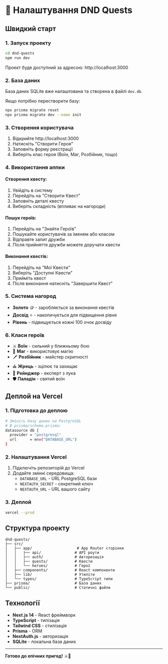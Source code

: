 # 🚀 Налаштування DND Quests

## Швидкий старт

### 1. Запуск проекту
```bash
cd dnd-quests
npm run dev
```

Проект буде доступний за адресою: http://localhost:3000

### 2. База даних
База даних SQLite вже налаштована та створена в файлі `dev.db`.

Якщо потрібно перестворити базу:
```bash
npx prisma migrate reset
npx prisma migrate dev --name init
```

### 3. Створення користувача
1. Відкрийте http://localhost:3000
2. Натисніть "Створити Героя"
3. Заповніть форму реєстрації
4. Виберіть клас героя (Воїн, Маг, Розбійник, тощо)

### 4. Використання аппки

#### Створення квесту:
1. Увійдіть в систему
2. Перейдіть на "Створити Квест"
3. Заповніть деталі квесту
4. Виберіть складність (впливає на нагороди)

#### Пошук героїв:
1. Перейдіть на "Знайти Героїв"
2. Пошукайте користувачів за іменем або класом
3. Відправте запит дружби
4. Після прийняття дружби можете доручати квести

#### Виконання квестів:
1. Перейдіть на "Мої Квести"
2. Виберіть "Доступні Квести"
3. Прийміть квест
4. Після виконання натисніть "Завершити Квест"

### 5. Система нагород
- **Золото** 🪙 - заробляється за виконання квестів
- **Досвід** ⭐ - накопичується для підвищення рівня
- **Рівень** - підвищується кожні 100 очок досвіду

### 6. Класи героїв
- ⚔️ **Воїн** - сильний у ближньому бою
- 🔮 **Маг** - використовує магію
- 🗡️ **Розбійник** - майстер скритності
- ⛪ **Жрець** - зцілює та захищає
- 🏹 **Рейнджер** - експерт з лука
- 🛡️ **Паладін** - святий воїн

## Деплой на Vercel

### 1. Підготовка до деплою
```bash
# Змініть базу даних на PostgreSQL
# В prisma/schema.prisma:
datasource db {
  provider = "postgresql"
  url      = env("DATABASE_URL")
}
```

### 2. Налаштування Vercel
1. Підключіть репозиторій до Vercel
2. Додайте змінні середовища:
   - `DATABASE_URL` - URL PostgreSQL бази
   - `NEXTAUTH_SECRET` - секретний ключ
   - `NEXTAUTH_URL` - URL вашого сайту

### 3. Деплой
```bash
vercel --prod
```

## Структура проекту

```
dnd-quests/
├── src/
│   ├── app/                    # App Router сторінки
│   │   ├── api/               # API роути
│   │   ├── auth/              # Авторизація
│   │   ├── quests/            # Квести
│   │   └── heroes/            # Герої
│   ├── components/            # React компоненти
│   ├── lib/                   # Утиліти
│   └── types/                 # TypeScript типи
├── prisma/                    # База даних
└── public/                    # Статичні файли
```

## Технології

- **Next.js 14** - React фреймворк
- **TypeScript** - типізація
- **Tailwind CSS** - стилізація
- **Prisma** - ORM
- **NextAuth.js** - авторизація
- **SQLite** - локальна база даних

---

**Готово до епічних пригод!** ⚔️🎲 